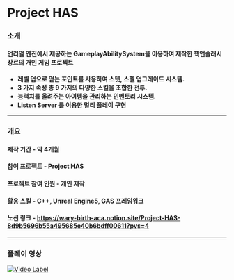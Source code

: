# Project HAS

### 소개

#### 언리얼 엔진에서 제공하는 GameplayAbilitySystem을 이용하여 제작한 핵앤슬래시 장르의 개인 게임 프로젝트

- **레벨 업으로 얻는 포인트를 사용하여 스텟, 스펠 업그레이드 시스템.**
- **3 가지 속성 총 9 가지의 다양한 스킬을 조합한 전투.**
- **능력치를 올려주는 아이템을 관리하는 인벤토리 시스템.**
- **Listen Server 를 이용한 멀티 플레이 구현**
---
### 개요

#### 제작 기간 - 약 4개월

#### 참여 프로젝트 - Project HAS

#### 프로젝트 참여 인원 - 개인 제작

#### 활용 스킬 - C++, Unreal Engine5, GAS 프레임워크

#### 노션 링크 - https://wary-birth-aca.notion.site/Project-HAS-8d9b5696b55a495685e40b6bdff00611?pvs=4

---
### 플레이 영상
[![Video Label](http://img.youtube.com/vi/c0Cu_u4GZxg/0.jpg)](https://youtu.be/c0Cu_u4GZxg) 
